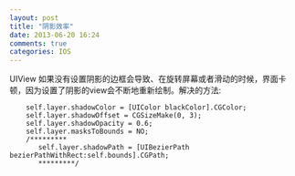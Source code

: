 ```yaml
---
layout: post
title: "阴影效率"
date: 2013-06-20 16:24
comments: true
categories: IOS
---
```

<p>
UIView 如果没有设置阴影的边框会导致、在旋转屏幕或者滑动的时候，界面卡顿，因为设置了阴影的view会不断地重新绘制。解决的方法:
</p>


        self.layer.shadowColor = [UIColor blackColor].CGColor;
        self.layer.shadowOffset = CGSizeMake(0, 3);
        self.layer.shadowOpacity = 0.6;
        self.layer.masksToBounds = NO;
        /*********
           self.layer.shadowPath = [UIBezierPath bezierPathWithRect:self.bounds].CGPath;
           *********/
